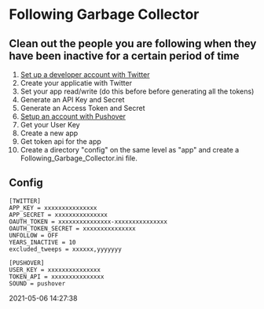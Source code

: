 # Following Garbage Collector

## Clean out the people you are following when they have been inactive for a certain period of time

1. [Set up a developer account with Twitter](https://developer.twitter.com/en/portal/projects-and-apps)
2. Create your applicatie with Twitter
3. Set your app read/write (do this before before generating all the tokens)
4. Generate an API Key and Secret
5. Generate an Access Token and Secret
6. [Setup an account with Pushover](https://pushover.net)
7. Get your User Key
8. Create a new app
9. Get token api for the app
10. Create a directory "config" on the same level as "app" and create a Following_Garbage_Collector.ini file.

## Config

    [TWITTER]
    APP_KEY = xxxxxxxxxxxxxxx
    APP_SECRET = xxxxxxxxxxxxxxx
    OAUTH_TOKEN = xxxxxxxxxxxxxxx-xxxxxxxxxxxxxxx
    OAUTH_TOKEN_SECRET = xxxxxxxxxxxxxxx
    UNFOLLOW = OFF
    YEARS_INACTIVE = 10
    excluded_tweeps = xxxxxx,yyyyyyy

    [PUSHOVER]
    USER_KEY = xxxxxxxxxxxxxxx
    TOKEN_API = xxxxxxxxxxxxxxx
    SOUND = pushover

2021-05-06 14:27:38
